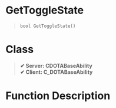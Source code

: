 # GetToggleState
> `bool GetToggleState()`
# Class
> __✔ Server: CDOTABaseAbility__  
> __✔ Client: C_DOTABaseAbility__  
# Function Description

